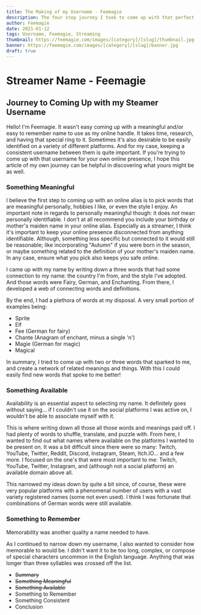 ```yaml
---
title: The Making of my Username - Feemagie
description: The four step journey I took to come up with that perfect username for my online presence across multiple platforms.
author: Feemagie
date: 2021-01-12
tags: Username, Feemagie, Streaming
thumbnail: https://feemagie.com/images/[category]/[slug]/thumbnail.jpg
banner: https://feemagie.com/images/[category]/[slug]/banner.jpg
draft: true
---
```


# Streamer Name - Feemagie

## Journey to Coming Up with my Steamer Username

Hello! I'm Feemagie. It wasn't easy coming up with a meaningful and/or easy to remember name to use as my online handle. It takes time, research, and having that special ring to it. Sometimes it's also desirable to be easily identified on a variety of different platforms. And for my case, keeping a consistent username between them is quite important. If you're trying to come up with that username for your own online presence, I hope this article of my own journey can be helpful in discovering what yours might be as well.

### Something Meaningful

I believe the first step to coming up with an online alias is to pick words that are meaningful personally, hobbies I like, or even the style I enjoy. An important note in regards to personally meaningful though: it does *not* mean personally identifiable. I don't at all recommend you include your birthday or mother's maiden name in your online alias. Especially as a streamer, I think it's important to keep your online presence disconnected from anything identifiable. Although, something less specific but connected to it would still be reasonable; like incorporating "Autumn" if you were born in the season, or maybe something related to the definition of your mother's maiden name. In any case, ensure what you pick also keeps you safe online.

I came up with my name by writing down a three words that had some connection to my name: the country I'm from, and the style I've adopted. And those words were Fairy, German, and Enchanting. From there, I developed a web of connecting words and definitions.

By the end, I had a plethora of words at my disposal. A very small portion of examples being:

* Sprite
* Elf
* Fee (German for fairy)
* Chante (Anagram of enchant, minus a single 'n')
* Magie (German for magic)
* Magical

In summary, I tried to come up with two or three words that sparked to me, and create a network of related meanings and things. With this I could easily find new words that spoke to me better!

### Something Available

Availability is an essential aspect to selecting my name. It definitely goes without saying... if I couldn't use it on the social platforms I was active on, I wouldn't be able to associate myself with it.

This is where writing down all those all those words and meanings paid off. I had plenty of words to shuffle, translate, and puzzle with. From here, I wanted to find out what names where available on the platforms I wanted to be present on. It was a bit difficult since there were so many: Twitch, YouTube, Twitter, Reddit, Discord, Instagram, Steam, Itch.IO... and a few more. I focused on the one's that were most important to me: Twitch, YouTube, Twitter, Instagram, and (although not a social platform) an available domain above all.

This narrowed my ideas down by quite a bit since, of course, these were very popular platforms with a phenomenal number of users with a vast variety registered names (some not even used). I think I was fortunate that combinations of German words were still available.

### Something to Remember

Memorability was another quality a name needed to have.

As I continued to narrow down my username, I also wanted to consider how memorable to would be. I didn't want it to be too long, complex, or compose of special characters uncommon in the English language. Anything that was longer than three syllables was crossed off the list.



* ~~Summary~~
* ~~Something Meaningful~~
* ~~Something Available~~
* Something to Remember
* Something Consistent
* Conclusion

